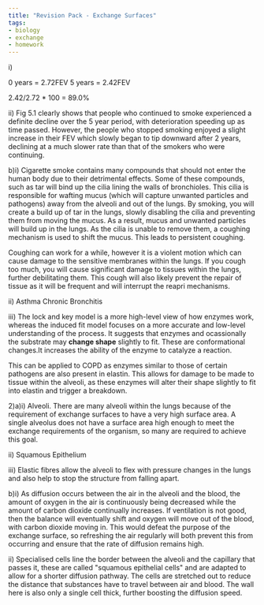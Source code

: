 ```yaml
---
title: "Revision Pack - Exchange Surfaces"
tags:
- biology
- exchange
- homework
---
```


i) 

0 years = 2.72FEV
5 years = 2.42FEV

2.42/2.72 * 100 = 89.0%

ii) Fig 5.1 clearly shows that people who continued to smoke experienced a definite decline over the 5 year period, with deterioration speeding up as time passed. However, the people who stopped smoking enjoyed a slight increase in their FEV which slowly began to tip downward after 2 years, declining at a much slower rate than that of the smokers who were continuing.

b)i) Cigarette smoke contains many compounds that should not enter the human body due to their detrimental effects. Some of these compounds, such as tar will bind up the cilia lining the walls of bronchioles. This cilia is responsible for wafting mucus (which will capture unwanted particles and pathogens) away from the alveoli and out of the lungs. By smoking, you will create a build up of tar in the lungs, slowly disabling the cilia and preventing them from moving the mucus. As a result, mucus and unwanted particles will build up in the lungs. As the cilia is unable to remove them, a coughing mechanism is used to shift the mucus. This leads to persistent coughing. 

Coughing can work for a while, however it is a violent motion which can cause damage to the sensitive membranes within the lungs. If you cough too much, you will cause significant damage to tissues within the lungs, further debilitating them. This cough will also likely prevent the repair of tissue as it will be frequent and will interrupt the reapri mechanisms.

ii) Asthma
Chronic Bronchitis

iii) The lock and key model is a more high-level view of how enzymes work, whereas the induced fit model focuses on a more accurate and low-level understanding of the process. It suggests that enzymes and ocassionally the substrate may **change shape** slightly to fit. These are conformational changes.It increases the ability of the enzyme to catalyze a reaction.

This can be applied to COPD as enzymes similar to those of certain pathogens are also present in elastin. This allows for damage to be made to tissue within the alveoli, as these enzymes will alter their shape slightly to fit into elastin and trigger a breakdown. 

2)a)i) Alveoli. There are many alveoli within the lungs because of the requirement of exchange surfaces to have a very high surface area. A single alveolus does not have a surface area high enough to meet the exchange requirements of the organism, so many are required to achieve this goal.

ii) Squamous Epithelium


iii) Elastic fibres allow the alveoli to flex with pressure changes in the lungs and also help to stop the structure from falling apart. 

b)i) As diffusion occurs between the air in the alveoli and the blood, the amount of oxygen in the air is continuously being decreased while the amount of carbon dioxide continually increases. If ventilation is not good, then the balance will eventually shift and oxygen will move out of the blood, with carbon dioxide moving in. This would defeat the purpose of the exchange surface, so refreshing the air regularly will both prevent this from occurring and ensure that the rate of diffusion remains high.

ii) Specialised cells line the border between the alveoli and the capillary that passes it, these are called "squamous epithelial cells" and are adapted to allow for a shorter diffusion pathway. The cells are stretched out to reduce the distance that substances have to travel between air and blood. The wall here is also only a single cell thick, further boosting the diffusion speed.

‎‎